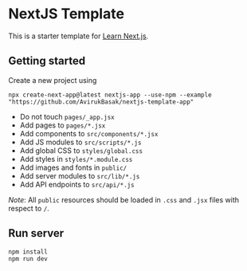 # NextJS Template
This is a starter template for [Learn Next.js](https://nextjs.org/learn).

## Getting started
Create a new project using
```
npx create-next-app@latest nextjs-app --use-npm --example "https://github.com/AvirukBasak/nextjs-template-app"
```
- Do not touch `pages/_app.jsx`
- Add pages to `pages/*.jsx`
- Add components to `src/components/*.jsx`
- Add JS modules to `src/scripts/*.js`
- Add global CSS to `styles/global.css`
- Add styles in `styles/*.module.css`
- Add images and fonts in `public/`
- Add server modules to `src/lib/*.js`
- Add API endpoints to `src/api/*.js`

*Note*: All `public` resources should be loaded in `.css` and `.jsx` files with respect to `/`.

## Run server
```
npm install
npm run dev
```
